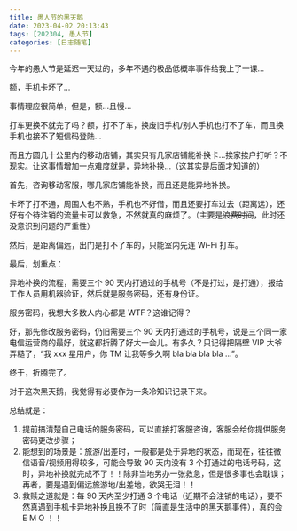 ```yaml
---
title: 愚人节的黑天鹅
date: 2023-04-02 20:13:43
tags: [202304, 愚人节]
categories: [日志随笔]
---
```


今年的愚人节是延迟一天过的，多年不遇的极品低概率事件给我上了一课...

<!-- more -->

额，手机卡坏了...

事情理应很简单，但是，额...且慢...

打车更换不就完了吗？额，打不了车，换废旧手机/别人手机也打不了车，而且换手机也接不了短信码登陆...

而且方圆几十公里内的移动店铺，其实只有几家店铺能补换卡...挨家挨户打听？不现实。让这事情增加一点难度就是，异地补换...（这其实是后面才知道的）

首先，咨询移动客服，哪几家店铺能补换，而且还是能异地补换。

卡坏了打不通，周围人也不熟，手机也不好借，而且还要打车过去（距离远），还好有个待注销的流量卡可以救急，不然就真的麻烦了。（主要是~~浪费时间~~，此时还没意识到问题的严重性）

然后，是距离偏远，出门是打不了车的，只能室内先连 Wi-Fi 打车。

最后，划重点：

异地补换的流程，需要三个 90 天内打通过的手机号（不是打过，是打通），报给工作人员用机器验证，然后就是服务密码，还有身份证。

服务密码，我想大多数人内心都是 WTF？这谁记得？

好，那先修改服务密码，仍旧需要三个 90 天内打通过的手机号，说是三个同一家电信运营商的最好，就这都折腾了好大一会儿。有多久？只记得把隔壁 VIP 大爷弄糙了，“我 xxx 星用户，你 TM 让我等多久啊 bla bla bla bla ...”。

终于，折腾完了。

对于这次黑天鹅，我觉得有必要作为一条冷知识记录下来。

总结就是：

1. 提前搞清楚自己电话的服务密码，可以直接打客服咨询，客服会给你提供服务密码更改步骤；
2. 能想到的场景是：旅游/出差时，一般都是处于异地的状态，而现在，往往微信语音/视频用得较多，可能会导致 90 天内没有 3 个打通过的电话号码，这时，异地补换就完成不了！！除非当地另办一张救急，但是很多事也会耽误；再者，要是遇到偏远旅游地/出差地，欲哭无泪！！
3. 救赎之道就是：每 90 天内至少打通 3 个电话（近期不会注销的电话），要不然真遇到手机卡异地补换且换不了时（简直是生活中的黑天鹅事件），真的会 E M O ！！
